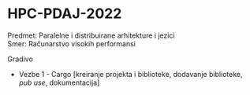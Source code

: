 # HPC-PDAJ-2022

Predmet: Paralelne i distribuirane arhitekture i jezici
</br>
Smer: Računarstvo visokih performansi


<p> Gradivo </p>

<ul> 
<li> Vezbe 1 - Cargo [kreiranje projekta i biblioteke, dodavanje biblioteke, <i>pub use</i>, dokumentacija] </li>
</ul>

